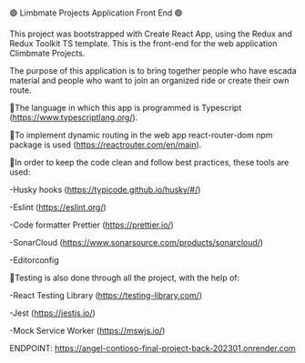 🟢 Limbmate Projects Application Front End 🟢

This project was bootstrapped with Create React App, using the Redux and Redux Toolkit TS template. This is the front-end for the web application Climbmate Projects.

The purpose of this application is to bring together people who have escada material and people who want to join an organized ride or create their own route.

🔸The language in which this app is programmed is Typescript (https://www.typescriptlang.org/).

🔸To implement dynamic routing in the web app react-router-dom npm package is used (https://reactrouter.com/en/main).

🔸In order to keep the code clean and follow best practices, these tools are used:

-Husky hooks (https://typicode.github.io/husky/#/)

-Eslint (https://eslint.org/)

-Code formatter Prettier (https://prettier.io/)

-SonarCloud (https://www.sonarsource.com/products/sonarcloud/)

-Editorconfig

🔸Testing is also done through all the project, with the help of:

-React Testing Library (https://testing-library.com/)

-Jest (https://jestjs.io/)

-Mock Service Worker (https://mswjs.io/)

ENDPOINT: https://angel-contioso-final-project-back-202301.onrender.com

